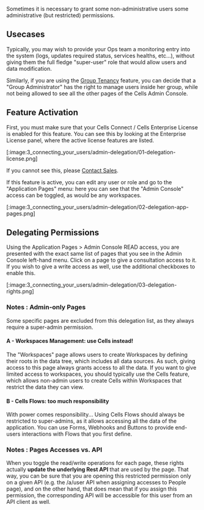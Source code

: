 Sometimes it is necessary to grant some non-administrative users some administrative (but restricted) permissions. 

## Usecases

Typically, you may wish to provide your Ops team a monitoring entry into the system (logs, updates required status, services healths, etc...), without giving them the full fledge "super-user" role that would allow users and data modification.

Similarly, if you are using the [Group Tenancy](./ent-group-tenancy) feature, you can decide that a "Group Administrator" has the right to manage users inside her group, while not being allowed to see all the other pages of the Cells Admin Console. 

## Feature Activation

First, you must make sure that your Cells Connect / Cells Enterprise License is enabled for this feature. You can see this by looking at the Enterprise License panel, where the active license features are listed.

[:image:3_connecting_your_users/admin-delegation/01-delegation-license.png]

If you cannot see this, please [Contact Sales](/en/pricing/contact).

If this feature is active, you can edit any user or role and go to the "Application Pages" menu: here you can see that the "Admin Console" access can be toggled, as would be any workspaces. 

[:image:3_connecting_your_users/admin-delegation/02-delegation-app-pages.png]

## Delegating Permissions

Using the Application Pages > Admin Console READ access, you are presented with the exact same list of pages that you see in the Admin Console left-hand menu. Click on a page to give a consultation access to it. If you wish to give a write access as well, use the additional checkboxes to enable this. 

[:image:3_connecting_your_users/admin-delegation/03-delegation-rights.png]

### Notes : Admin-only Pages

Some specific pages are excluded from this delegation list, as they always require a super-admin permission.

#### A - Workspaces Management: use Cells instead!

The "Workspaces" page allows users to create Workspaces by defining their roots in the data tree, which includes all data sources. As such, giving access to this page always grants access to all the data. If you want to give limited access to workspaces, you should typically use the Cells feature, which allows non-admin users to create Cells within Workspaces that restrict the data they can view.

#### B - Cells Flows: too much responsibility

With power comes responsibility... Using Cells Flows should always be restricted to super-admins, as it allows accessing all the data of the application. You can use Forms, Webhooks and Buttons to provide end-users interactions with Flows that you first define.

### Notes : Pages Accesses vs. API 

When you toggle the read/write operations for each page, these rights actually **update the underlying Rest API** that are used by the page. That way, you can be sure that you are opening this restricted permission only on a given API (e.g. the /a/user API when assigning accesses to People page), and on the other hand, that does mean that if you assign this permission, the corresponding API will be accessible for this user from an API client as well.